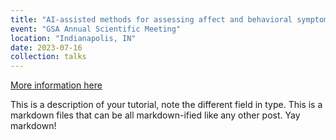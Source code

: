```yaml
---
title: "AI-assisted methods for assessing affect and behavioral symptoms in dementia: systematic review"
event: "GSA Annual Scientific Meeting"
location: "Indianapolis, IN"
date: 2023-07-16
collection: talks
---
```


[More information here](http://exampleurl.com)

This is a description of your tutorial, note the different field in type. This is a markdown files that can be all markdown-ified like any other post. Yay markdown!
